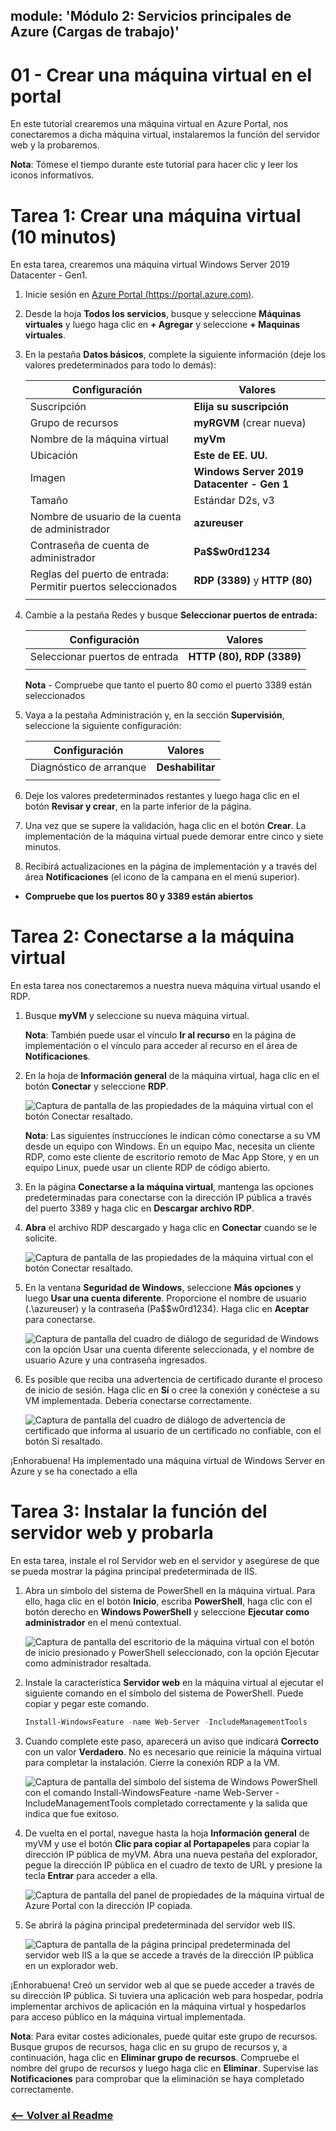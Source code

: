 ## module: 'Módulo 2: Servicios principales de Azure (Cargas de trabajo)'


# 01 - Crear una máquina virtual en el portal

En este tutorial crearemos una máquina virtual en Azure Portal, nos conectaremos a dicha máquina virtual, instalaremos la función del servidor web y la probaremos. 

**Nota**: Tómese el tiempo durante este tutorial para hacer clic y leer los iconos informativos. 

# Tarea 1: Crear una máquina virtual (10 minutos)

En esta tarea, crearemos una máquina virtual Windows Server 2019 Datacenter - Gen1. 

1. Inicie sesión en [Azure Portal (https://portal.azure.com)](https://portal.azure.com?azure-portal=true).

2. Desde la hoja **Todos los servicios**, busque y seleccione **Máquinas virtuales** y luego haga clic en **+ Agregar** y seleccione **+ Maquinas virtuales**.

3. En la pestaña **Datos básicos**, complete la siguiente información (deje los valores predeterminados para todo lo demás):

    | Configuración | Valores |
    |  -- | -- |
    | Suscripción | **Elija su suscripción**|
    | Grupo de recursos | **myRGVM** (crear nueva) |
    | Nombre de la máquina virtual | **myVm** |
    | Ubicación | **Este de EE. UU.**|
    | Imagen | **Windows Server 2019 Datacenter - Gen 1**|
    | Tamaño | Estándar D2s, v3|
    | Nombre de usuario de la cuenta de administrador | **azureuser** |
    | Contraseña de cuenta de administrador | **Pa$$w0rd1234**|
    | Reglas del puerto de entrada: Permitir puertos seleccionados | **RDP (3389)** y **HTTP (80)**|
    | | |

4. Cambie a la pestaña Redes y busque **Seleccionar puertos de entrada:**

    | Configuración | Valores |
    | -- | -- |
    | Seleccionar puertos de entrada | **HTTP (80), RDP (3389)**|
    | | |

    **Nota** - Compruebe que tanto el puerto 80 como el puerto 3389 están seleccionados

5. Vaya a la pestaña Administración y, en la sección **Supervisión**, seleccione la siguiente configuración:

    | Configuración | Valores |
    | -- | -- |
    | Diagnóstico de arranque | **Deshabilitar**|
    | | |

6. Deje los valores predeterminados restantes y luego haga clic en el botón **Revisar y crear**, en la parte inferior de la página.

7. Una vez que se supere la validación, haga clic en el botón **Crear**. La implementación de la máquina virtual puede demorar entre cinco y siete minutos.

8. Recibirá actualizaciones en la página de implementación y a través del área **Notificaciones** (el icono de la campana en el menú superior).

* **Compruebe que los puertos 80 y 3389 están abiertos**

# Tarea 2: Conectarse a la máquina virtual

En esta tarea nos conectaremos a nuestra nueva máquina virtual usando el RDP. 

1. Busque **myVM** y seleccione su nueva máquina virtual.

    **Nota**: También puede usar el vínculo **Ir al recurso** en la página de implementación o el vínculo para acceder al recurso en el área de **Notificaciones**.

2. En la hoja de **Información general** de la máquina virtual, haga clic en el botón **Conectar** y seleccione **RDP**.

    ![Captura de pantalla de las propiedades de la máquina virtual con el botón Conectar resaltado.](../images/0101.png)

    **Nota**: Las siguientes instrucciones le indican cómo conectarse a su VM desde un equipo con Windows. En un equipo Mac, necesita un cliente RDP, como este cliente de escritorio remoto de Mac App Store, y en un equipo Linux, puede usar un cliente RDP de código abierto.

2. En la página **Conectarse a la máquina virtual**, mantenga las opciones predeterminadas para conectarse con la dirección IP pública a través del puerto 3389 y haga clic en **Descargar archivo RDP**.

3. **Abra** el archivo RDP descargado y haga clic en **Conectar** cuando se le solicite. 

    ![Captura de pantalla de las propiedades de la máquina virtual con el botón Conectar resaltado. ](../images/0102.png)

4. En la ventana **Seguridad de Windows**, seleccione **Más opciones** y luego **Usar una cuenta diferente**. Proporcione el nombre de usuario (.\azureuser) y la contraseña (Pa$$w0rd1234). Haga clic en **Aceptar** para conectarse.

    ![Captura de pantalla del cuadro de diálogo de seguridad de Windows con la opción Usar una cuenta diferente seleccionada, y el nombre de usuario Azure y una contraseña ingresados.](../images/0103.png)

5. Es posible que reciba una advertencia de certificado durante el proceso de inicio de sesión. Haga clic en **Sí** o cree la conexión y conéctese a su VM implementada. Debería conectarse correctamente.

    ![Captura de pantalla del cuadro de diálogo de advertencia de certificado que informa al usuario de un certificado no confiable, con el botón Sí resaltado. ](../images/0104.png)

¡Enhorabuena! Ha implementado una máquina virtual de Windows Server en Azure y se ha conectado a ella

# Tarea 3: Instalar la función del servidor web y probarla

En esta tarea, instale el rol Servidor web en el servidor y asegúrese de que se pueda mostrar la página principal predeterminada de IIS.

1. Abra un símbolo del sistema de PowerShell en la máquina virtual. Para ello, haga clic en el botón **Inicio**, escriba **PowerShell**, haga clic con el botón derecho en **Windows PowerShell** y seleccione **Ejecutar como administrador** en el menú contextual.

    ![Captura de pantalla del escritorio de la máquina virtual con el botón de inicio presionado y PowerShell seleccionado, con la opción Ejecutar como administrador resaltada.](../images/0105.png)

2. Instale la característica **Servidor web** en la máquina virtual al ejecutar el siguiente comando en el símbolo del sistema de PowerShell. Puede copiar y pegar este comando.

    ```PowerShell
    Install-WindowsFeature -name Web-Server -IncludeManagementTools
    ```
  
3. Cuando complete este paso, aparecerá un aviso que indicará **Correcto** con un valor **Verdadero**. No es necesario que reinicie la máquina virtual para completar la instalación. Cierre la conexión RDP a la VM.

    ![Captura de pantalla del símbolo del sistema de Windows PowerShell con el comando Install-WindowsFeature -name Web-Server -IncludeManagementTools completado correctamente y la salida que indica que fue exitoso.](../images/0106.png)

4. De vuelta en el portal, navegue hasta la hoja **Información general** de myVM y use el botón **Clic para copiar al Portapapeles** para copiar la dirección IP pública de myVM. Abra una nueva pestaña del explorador, pegue la dirección IP pública en el cuadro de texto de URL y presione la tecla **Entrar** para acceder a ella.

    ![Captura de pantalla del panel de propiedades de la máquina virtual de Azure Portal con la dirección IP copiada.](../images/0107.png)

5. Se abrirá la página principal predeterminada del servidor web IIS.

    ![Captura de pantalla de la página principal predeterminada del servidor web IIS a la que se accede a través de la dirección IP pública en un explorador web.](../images/0108.png)

¡Enhorabuena! Creó un servidor web al que se puede acceder a través de su dirección IP pública. Si tuviera una aplicación web para hospedar, podría implementar archivos de aplicación en la máquina virtual y hospedarlos para acceso público en la máquina virtual implementada.


**Nota**: Para evitar costes adicionales, puede quitar este grupo de recursos. Busque grupos de recursos, haga clic en su grupo de recursos y, a continuación, haga clic en **Eliminar grupo de recursos**. Compruebe el nombre del grupo de recursos y luego haga clic en **Eliminar**. Supervise las **Notificaciones** para comprobar que la eliminación se haya completado correctamente. 


### [<-- Volver al Readme](Az_900/Readme.md)
